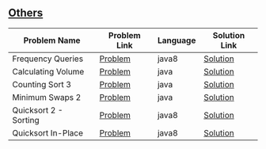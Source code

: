 ## [Others]()

|Problem Name|Problem Link|Language|Solution Link|
---|---|---|---
|Frequency Queries|[Problem](https://www.hackerrank.com/challenges/frequency-queries/problem)|java8|[Solution](./FrequencyQueries.java)|
|Calculating Volume|[Problem](https://www.hackerrank.com/challenges/calculating-volume/problem)|java|[Solution](./CalculatingVolume.java)|
|Counting Sort 3|[Problem](https://www.hackerrank.com/challenges/countingsort3/problem)|java|[Solution](./CountingSort3.java)|
|Minimum Swaps 2|[Problem](https://www.hackerrank.com/challenges/minimum-swaps-2/problem)|java|[Solution](./MinimumSwaps2.java)|
|Quicksort 2 - Sorting|[Problem](https://www.hackerrank.com/challenges/quicksort2/problem)|java8|[Solution](./Quicksort2-Sorting.java)|
|Quicksort In-Place|[Problem](https://www.hackerrank.com/challenges/quicksort3/problem)|java8|[Solution](./QuicksortIn-Place.java)|
